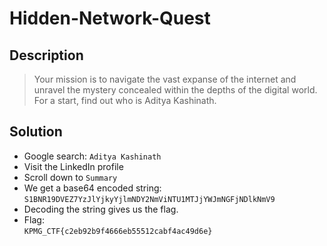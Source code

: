 # Hidden-Network-Quest

## Description
> Your mission is to navigate the vast expanse of the internet and unravel the mystery concealed within the depths of the digital world. For a start, find out who is Aditya Kashinath.

## Solution

* Google search: `Aditya Kashinath`
* Visit the LinkedIn profile
* Scroll down to `Summary`
* We get a base64 encoded string: 
`S1BNR19DVEZ7YzJlYjkyYjlmNDY2NmViNTU1MTJjYWJmNGFjNDlkNmV9`
* Decoding the string gives us the flag.
* Flag:  
`KPMG_CTF{c2eb92b9f4666eb55512cabf4ac49d6e}`
